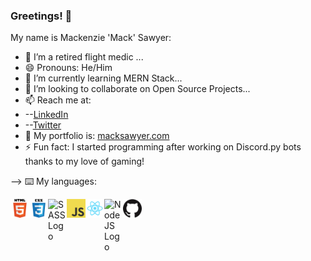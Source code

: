 ### Greetings! 👋

My name is Mackenzie 'Mack' Sawyer:

- 🚁 I’m a retired flight medic ...
- 😄 Pronouns: He/Him
- 📖 I’m currently learning MERN Stack...
- 👯 I’m looking to collaborate on Open Source Projects...
- 📫 Reach me at: 
- --[LinkedIn](https://www.linkedin.com/in/mack-sawyer-a1722b92/)
- --[Twitter](https://twitter.com/VulpesCodes)
- 🔗 My portfolio is: [macksawyer.com](https://macksawyer.com)
- ⚡ Fun fact: I started programming after working on Discord.py bots thanks to my love of gaming!

--> ⌨️ My languages: 


<img align="left" alt="HTML5 Logo" width="30px" src="https://raw.githubusercontent.com/github/explore/80688e429a7d4ef2fca1e82350fe8e3517d3494d/topics/html/html.png">
<img align="left" alt="CSS3 Logo" width="30px" src="https://raw.githubusercontent.com/github/explore/80688e429a7d4ef2fca1e82350fe8e3517d3494d/topics/css/css.png">
<img align="left" alt="SASS Logo" width="30px" src="https://raw.githubusercontent.com/leopiccionia/programmicons/c859435eb1ffc200cecbfa0b27cda1e42479f64c/src/sass.svg">
<img align="left" alt="Javascript Logo" width="30px" src="https://raw.githubusercontent.com/github/explore/80688e429a7d4ef2fca1e82350fe8e3517d3494d/topics/javascript/javascript.png">
<img align="left" alt="React JS Logo" width="30px" src="https://raw.githubusercontent.com/github/explore/80688e429a7d4ef2fca1e82350fe8e3517d3494d/topics/react/react.png">
<img align="left" alt="Node JS Logo" width="30px" src="https://raw.githubusercontent.com/leopiccionia/programmicons/c859435eb1ffc200cecbfa0b27cda1e42479f64c/src/nodejs.svg">
<img align="left" alt="Github Logo" width="30px" src="https://raw.githubusercontent.com/github/explore/78df643247d429f6cc873026c0622819ad797942/topics/github/github.png">

